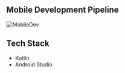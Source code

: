 ## Mobile Development Pipeline

![MobileDev](https://github.com/user-attachments/assets/2007caa1-4c67-4495-9161-c966f8909294)

## Tech Stack
* Kotlin
* Android Studio
